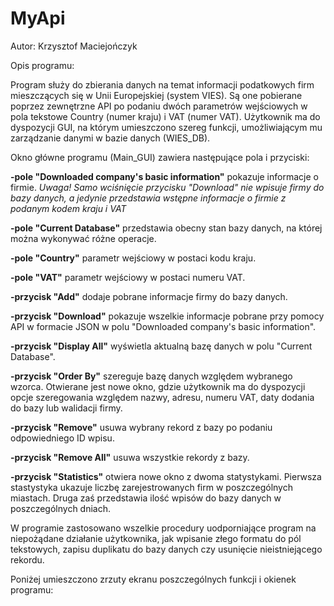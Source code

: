 # MyApi

Autor: Krzysztof Maciejończyk

Opis programu:

Program służy do zbierania danych na temat informacji podatkowych firm mieszczących się w Unii Europejskiej (system VIES). Są one pobierane poprzez zewnętrzne API po podaniu dwóch parametrów wejściowych w pola tekstowe Country (numer kraju) i VAT (numer VAT). Użytkownik ma do dyspozycji GUI, na którym umieszczono szereg funkcji, umożliwiającym mu zarządzanie danymi w bazie danych (WIES_DB).

Okno główne programu (Main_GUI) zawiera następujące pola i przyciski:

**-pole "Downloaded company's basic information"** pokazuje informacje o firmie. _Uwaga! Samo wciśnięcie przycisku "Download" nie wpisuje firmy do bazy danych, a jedynie przedstawia wstępne informacje o firmie z podanym kodem kraju i VAT_

**-pole "Current Database"** przedstawia obecny stan bazy danych, na której można wykonywać różne operacje.

**-pole "Country"** parametr wejściowy w postaci kodu kraju.

**-pole "VAT"** parametr wejściowy w postaci numeru VAT.

**-przycisk "Add"** dodaje pobrane informacje firmy do bazy danych.

**-przycisk "Download"** pokazuje wszelkie informacje pobrane przy pomocy API w formacie JSON w polu "Downloaded company's basic information".

**-przycisk "Display All"** wyświetla aktualną bazę danych w polu "Current Database".

**-przycisk "Order By"** szereguje bazę danych względem wybranego wzorca. Otwierane jest nowe okno, gdzie użytkownik ma do dyspozycji opcje szeregowania względem nazwy, adresu, numeru VAT, daty dodania do bazy lub walidacji firmy.

**-przycisk "Remove"** usuwa wybrany rekord z bazy po podaniu odpowiedniego ID wpisu.

**-przycisk "Remove All"** usuwa wszystkie rekordy z bazy.

**-przycisk "Statistics"** otwiera nowe okno z dwoma statystykami. Pierwsza stastystyka ukazuje liczbę zarejestrowanych firm w poszczególnych miastach. Druga zaś przedstawia ilość wpisów do bazy danych w poszczególnych dniach.

W programie zastosowano wszelkie procedury uodporniające program na niepożądane działanie użytkownika, jak wpisanie złego formatu do pól tekstowych, zapisu duplikatu do bazy danych czy usunięcie nieistniejącego rekordu.

Poniżej umieszczono zrzuty ekranu poszczególnych funkcji i okienek programu:

